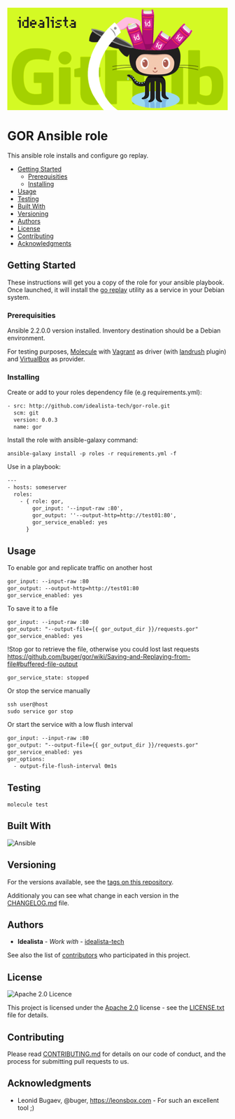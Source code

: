 ![Logo](logo.gif)

# GOR Ansible role

This ansible role installs and configure go replay.

- [Getting Started](#getting-started)
	- [Prerequisities](#prerequisities)
	- [Installing](#installing)
- [Usage](#usage)
- [Testing](#testing)
- [Built With](#built-with)
- [Versioning](#versioning)
- [Authors](#authors)
- [License](#license)
- [Contributing](#contributing)
- [Acknowledgments](#acknowledgments)

## Getting Started

These instructions will get you a copy of the role for your ansible playbook. Once launched, it will install the [go replay](https://goreplay.org/) utility as a service in your Debian system.

### Prerequisities

Ansible 2.2.0.0 version installed.
Inventory destination should be a Debian environment.

For testing purposes, [Molecule](https://molecule.readthedocs.io/) with [Vagrant](https://www.vagrantup.com/) as driver (with [landrush](https://github.com/vagrant-landrush/landrush) plugin) and [VirtualBox](https://www.virtualbox.org/) as provider.

### Installing

Create or add to your roles dependency file (e.g requirements.yml):

```
- src: http://github.com/idealista-tech/gor-role.git
  scm: git
  version: 0.0.3
  name: gor
```

Install the role with ansible-galaxy command:

```
ansible-galaxy install -p roles -r requirements.yml -f
```

Use in a playbook:

```
---
- hosts: someserver
  roles:
    - { role: gor,
        gor_input: '--input-raw :80',
        gor_output: ''--output-http=http://test01:80',
        gor_service_enabled: yes
      }
```

## Usage

To enable gor and replicate traffic on another host

```
gor_input: --input-raw :80
gor_output: --output-http=http://test01:80
gor_service_enabled: yes
```

To save it to a file

```
gor_input: --input-raw :80
gor_output: "--output-file={{ gor_output_dir }}/requests.gor"
gor_service_enabled: yes
```

!Stop gor to retrieve the file, otherwise you could lost last requests https://github.com/buger/gor/wiki/Saving-and-Replaying-from-file#buffered-file-output

```
gor_service_state: stopped
```

Or stop the service manually

```
ssh user@host
sudo service gor stop
```

Or start the service with a low flush interval

```
gor_input: --input-raw :80
gor_output: "--output-file={{ gor_output_dir }}/requests.gor"
gor_service_enabled: yes
gor_options:
  - output-file-flush-interval 0m1s
```

## Testing

```
molecule test
```

## Built With

![Ansible](https://img.shields.io/badge/ansible-2.2.0.0-green.svg)

## Versioning

For the versions available, see the [tags on this repository](https://github.com/idealista-tech/gor-role/tags).

Additionaly you can see what change in each version in the [CHANGELOG.md](CHANGELOG.md) file.

## Authors

* **Idealista** - *Work with* - [idealista-tech](https://github.com/idealista-tech)

See also the list of [contributors](https://github.com/idealista-tech/gor-role/contributors) who participated in this project.

## License

![Apache 2.0 Licence](http://img.shields.io/badge/license-Apache-2.0-blue.svg?style=flat-square)

This project is licensed under the [Apache 2.0](https://www.apache.org/licenses/LICENSE-2.0) license - see the [LICENSE.txt](LICENSE.txt) file for details.

## Contributing

Please read [CONTRIBUTING.md](CONTRIBUTING.md) for details on our code of conduct, and the process for submitting pull requests to us.

## Acknowledgments

* Leonid Bugaev, @buger, https://leonsbox.com - For such an excellent tool ;)

